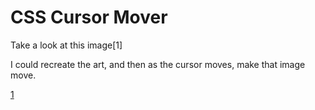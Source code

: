 # CSS Cursor Mover

Take a look at this image[1]

I could recreate the art, and then as the cursor moves, make that image move. 


[1](https://mdme-x.tumblr.com/post/189498395379/donald-judd-untitled-196169) 
